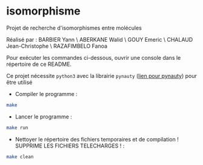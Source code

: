 # isomorphisme
Projet de recherche d'isomorphismes entre molécules

Réalisé par :
BARBIER Yann \\ ABERKANE Walid \\ GOUY Emeric \\ CHALAUD Jean-Christophe \\ RAZAFIMBELO Fanoa

Pour exécuter les commandes ci-dessous, ouvrir une console dans le répertoire de ce README.

Ce projet nécessite ``python3`` avec la librairie ``pynauty`` ([lien pour pynauty](https://pypi.org/project/pynauty/)) pour être utilisé

- Compiler le programme :
```sh
make
```

- Lancer le programme :
```sh
make run
```

- Nettoyer le répertoire des fichiers temporaires et de compilation ! SUPPRIME LES FICHIERS TELECHARGES ! :
```sh
make clean
```
